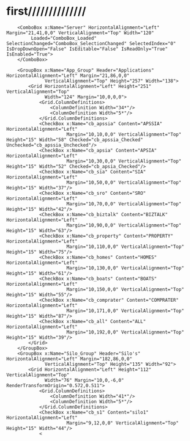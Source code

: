 # first//////////////
<Window x:Class="Console1.UserControl1"
             xmlns="http://schemas.microsoft.com/winfx/2006/xaml/presentation"
             xmlns:x="http://schemas.microsoft.com/winfx/2006/xaml"
             xmlns:mc="http://schemas.openxmlformats.org/markup-compatibility/2006" 
             xmlns:d="http://schemas.microsoft.com/expression/blend/2008" 
             xmlns:local="clr-namespace:Console1"
             mc:Ignorable="d" 
             d:DesignHeight="600" d:DesignWidth="900">
    <Grid Margin="0,-5,0,5">


        <ComboBox x:Name="Server" HorizontalAlignment="Left" Margin="21,41,0,0" VerticalAlignment="Top" Width="120"
             Loaded="ComboBox_Loaded" SelectionChanged="ComboBox_SelectionChanged" SelectedIndex="0" IsDropDownOpen="False" IsEditable="False" IsReadOnly="True" IsEnabled="True">
        </ComboBox>

        <GroupBox x:Name="App_Group" Header="Applications" HorizontalAlignment="Left" Margin="21,86,0,0"
                  VerticalAlignment="Top" Height="257" Width="138">
            <Grid HorizontalAlignment="Left" Height="251" VerticalAlignment="Top"
                  Width="124" Margin="10,0,0,0">
                <Grid.ColumnDefinitions>
                    <ColumnDefinition Width="34*"/>
                    <ColumnDefinition Width="5*"/>
                </Grid.ColumnDefinitions>
                <CheckBox x:Name="cb_apssia" Content="APSSIA" HorizontalAlignment="Left"
                          Margin="10,10,0,0" VerticalAlignment="Top" Height="15" Width="58" Checked="cb_apssia_Checked" Unchecked="cb_apssia_Unchecked"/>
                <CheckBox x:Name="cb_apsia" Content="APSIA" HorizontalAlignment="Left"
                          Margin="10,30,0,0" VerticalAlignment="Top" Height="15" Width="52" Checked="cb_apsia_Checked"/>
                <CheckBox x:Name="cb_sia" Content="SIA" HorizontalAlignment="Left"
                          Margin="10,50,0,0" VerticalAlignment="Top" Height="15" Width="37"/>
                <CheckBox x:Name="cb_sro" Content="SRO" HorizontalAlignment="Left"
                          Margin="10,70,0,0" VerticalAlignment="Top" Height="15" Width="42"/>
                <CheckBox x:Name="cb_biztalk" Content="BIZTALK" HorizontalAlignment="Left"
                          Margin="10,90,0,0" VerticalAlignment="Top" Height="15" Width="63"/>
                <CheckBox x:Name="cb_property" Content="PROPERTY" HorizontalAlignment="Left"
                          Margin="10,110,0,0" VerticalAlignment="Top" Height="15" Width="75"/>
                <CheckBox x:Name="cb_homes" Content="HOMES" HorizontalAlignment="Left"
                          Margin="10,130,0,0" VerticalAlignment="Top" Height="15" Width="61"/>
                <CheckBox x:Name="cb_boats" Content="BOATS" HorizontalAlignment="Left"
                          Margin="10,150,0,0" VerticalAlignment="Top" Height="15" Width="55"/>
                <CheckBox x:Name="cb_comprater" Content="COMPRATER" HorizontalAlignment="Left"
                          Margin="10,171,0,0" VerticalAlignment="Top" Height="15" Width="87"/>
                <CheckBox x:Name="cb_all" Content="ALL" HorizontalAlignment="Left"
                          Margin="10,192,0,0" VerticalAlignment="Top" Height="15" Width="39"/>
            </Grid>
        </GroupBox>
        <GroupBox x:Name="Silo_Group" Header="Silo's" HorizontalAlignment="Left" Margin="182,86,0,0"
                  VerticalAlignment="Top" Height="135" Width="92">
            <Grid HorizontalAlignment="Left" Height="112" VerticalAlignment="Top"
                  Width="76" Margin="10,0,-6,0" RenderTransformOrigin="0.572,0.511">
                <Grid.ColumnDefinitions>
                    <ColumnDefinition Width="41*"/>
                    <ColumnDefinition Width="5*"/>
                </Grid.ColumnDefinitions>
                <CheckBox x:Name="cb_s1" Content="silo1" HorizontalAlignment="Left"
                          Margin="9,12,0,0" VerticalAlignment="Top" Height="15" Width="44"/>
                <
